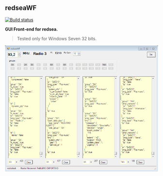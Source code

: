 ## redseaWF

[![Build status](https://ci.appveyor.com/api/projects/status/1jx2vxvclglfeda5?svg=true)](https://ci.appveyor.com/project/bra1z/redseawf)

**GUI Front-end for redsea.**

> Tested only for Windows Seven 32 bits.

![demo](screenshot.png)

